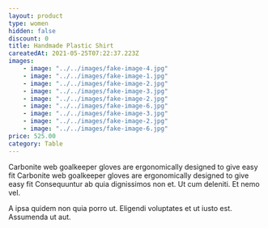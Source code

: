 ```yaml
---
layout: product
type: women
hidden: false
discount: 0
title: Handmade Plastic Shirt
careatedAt: 2021-05-25T07:22:37.223Z
images:
    - image: "../../images/fake-image-4.jpg"
    - image: "../../images/fake-image-1.jpg"
    - image: "../../images/fake-image-2.jpg"
    - image: "../../images/fake-image-3.jpg"
    - image: "../../images/fake-image-2.jpg"
    - image: "../../images/fake-image-6.jpg"
    - image: "../../images/fake-image-3.jpg"
    - image: "../../images/fake-image-2.jpg"
    - image: "../../images/fake-image-6.jpg"
price: 525.00
category: Table
---
```

Carbonite web goalkeeper gloves are ergonomically designed to give easy fit
Carbonite web goalkeeper gloves are ergonomically designed to give easy fit
Consequuntur ab quia dignissimos non et. Ut cum deleniti. Et nemo vel.
 A ipsa quidem non quia porro ut. Eligendi voluptates et ut iusto est. Assumenda ut aut.
